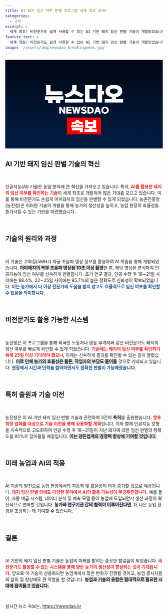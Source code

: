 ```yaml
---
title: AI 돼지 임신 여부 판별 프로그램 세계 최초 공개!
categories:
  - 과학
excerpt: >
  세계 최초! 비전문가도 쉽게 사용할 수 있는 AI 기반 돼지 임신 판별 기술이 개발되었습니다. 96%의 정확도로 돼지 농가의 생산성을 혁신할 이 기술, 그 비밀을 지금 확인하세요!
feature_text: >
  세계 최초! 비전문가도 쉽게 사용할 수 있는 AI 기반 돼지 임신 판별 기술이 개발되었습니다. 96%의 정확도로 돼지 농가의 생산성을 혁신할 이 기술, 그 비밀을 지금 확인하세요!
image: '/assets/img/newsdao_breakingnews.jpg'
---
```


<p><img src="/assets/img/newsdao_breakingnews.jpg" alt="flaretime 속보" /></p>

<h2 data-ke-size="size26">AI 기반 돼지 임신 판별 기술의 혁신</h2>

<p data-ke-size="size16">&nbsp;</p>

<p>인공지능(AI) 기술은 농업 분야에 큰 혁신을 가져오고 있습니다. 특히, <b><span style="color: #ee2323;">AI를 활용한 돼지의 임신 여부를 확인하는 기술</span></b>이 세계 최초로 개발되어 많은 기대를 모으고 있습니다. 이를 통해 비전문가도 손쉽게 어미돼지의 임신을 판별할 수 있게 되었습니다. 농촌진흥청(농진청)은 이러한 기술의 개발을 통해 농가의 생산성을 높이고, 농업 현장의 효율성을 증가시킬 수 있는 기반을 마련했습니다. </p>

<p data-ke-size="size16">&nbsp;</p>

<h2 data-ke-size="size26">기술의 원리와 과정</h2>

<p data-ke-size="size16">&nbsp;</p>

<p>이 기술은 고화질(5MHz) 자궁 초음파 영상 정보를 활용하여 AI 학습을 통해 개발되었습니다. <b><span style="background-color: #21538527;">어미돼지의 복부 초음파 영상을 10초 이상 촬영</span></b>한 후, 해당 영상을 분석하여 인공지능이 임신 여부를 신속하게 판별합니다. 초기 연구 결과, 인공 수정 후 18∼21일 사이에는 88.4%, 22∼25일 사이에는 95.7%의 높은 정확도로 신뢰성이 확보되었습니다. <b><span style="color: #1a5490;">이는 농가에서 더 이상 전문가의 도움을 받지 않고도 효율적으로 임신 여부를 확인할 수 있음을 의미합니다.</span></b></p>

<p data-ke-size="size16">&nbsp;</p>

<h2 data-ke-size="size26">비전문가도 활용 가능한 시스템</h2>

<p data-ke-size="size16">&nbsp;</p>

<p>농진청은 이 프로그램을 통해 외국인 노동자나 영농 후계자와 같은 비전문가도 돼지의 임신 여부를 빠르게 확인할 수 있게 되었습니다. <b><span style="color: #ee2323;">기존에는 돼지의 임신 여부를 확인하기 위해 25일 이상 기다려야 했으나</span></b>, 이제는 신속하게 결과를 확인할 수 있는 길이 열렸습니다. <b><span style="background-color: #21538527;">이로 인해 농가의 효율성은 물론, 작업자의 부담도 줄어들</span></b> 것으로 기대되고 있습니다. <b><span style="color: #1a5490;">현장에서 시간과 인력을 절약하면서도 정확한 판별이 가능해졌습니다.</span></b></p>

<p data-ke-size="size16">&nbsp;</p>

<h2 data-ke-size="size26">특허 출원과 기술 이전</h2>

<p data-ke-size="size16">&nbsp;</p>

<p>농진청은 이 AI 기반 돼지 임신 판별 기술과 관련하여 3건의 <b>특허</b>를 출원했습니다. <b><span style="color: #ee2323;">향후 희망 업체를 대상으로 기술 이전을 통해 상용화할 계획</span></b>입니다. 이와 함께 인공지능 모형을 지속적으로 고도화하여 인공 수정 후 18∼21일이 지난 돼지에 대한 임신 판별의 정확도를 95%로 끌어올릴 예정입니다. <b><span style="background-color: #21538527;">이는 양돈업계의 경쟁력 향상에 기여할 것입니다.</span></b></p>

<p data-ke-size="size16">&nbsp;</p>

<h2 data-ke-size="size26">미래 농업과 AI의 적용</h2>

<p data-ke-size="size16">&nbsp;</p>

<p>AI 기술의 발전으로 농업 현장에서의 자동화 및 효율성이 더욱 증가할 것으로 예상됩니다. <b><span style="color: #ee2323;">돼지 임신 판별 외에도 다양한 분야에서 AI의 활용 가능성이 무궁무진합니다.</span></b> 예를 들어, 자동 배급 시스템, 데이터 분석 및 예측 모델 등이 농업에 도입되면서 생산 과정이 혁신적으로 변화할 것입니다. <b><span style="background-color: #21538527;">농가와 연구기관 간의 협력이 이루어진다면</span></b>, 더 나은 농업 환경을 조성하는 데 기여할 수 있습니다.</p>

<p data-ke-size="size16">&nbsp;</p>

<h2 data-ke-size="size26">결론</h2>

<p data-ke-size="size16">&nbsp;</p>

<p>AI 기반의 돼지 임신 판별 기술은 농업의 미래를 밝히는 중요한 발걸음이 되었습니다. <b><span style="color: #ee2323;">비전문가도 활용할 수 있는 시스템을 통해 양돈 농가의 생산성이 향상되는 것이 기대됩니다.</span></b> 앞으로 이 기술이 상용화되면 농업계에서 많은 변화가 진행될 것이고, 농업 종사자들의 삶의 질 향상에도 큰 역할을 할 것입니다. <b><span style="background-color: #21538527;">농업과 기술의 융합은 절대적으로 필요한 시대에 접어들고 있습니다.</span></b></p>

<p data-ke-size="size16">&nbsp;</p>
실시간 뉴스 속보는, <a href="https://newsdao.kr" rel="dofollow">https://newsdao.kr</a>


